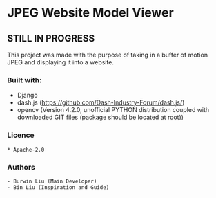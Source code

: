 # JPEG Website Model Viewer 

## STILL IN PROGRESS

This project was made with the purpose of taking in a buffer of 
motion JPEG and displaying it into a website. 

### Built with:
* Django
* dash.js (https://github.com/Dash-Industry-Forum/dash.js/)
* opencv (Version 4.2.0, unofficial PYTHON distribution coupled with downloaded GIT files 
(package should be located at root))


### Licence
    * Apache-2.0

### Authors
    - Burwin Liu (Main Developer)
    - Bin Liu (Inspiration and Guide)
